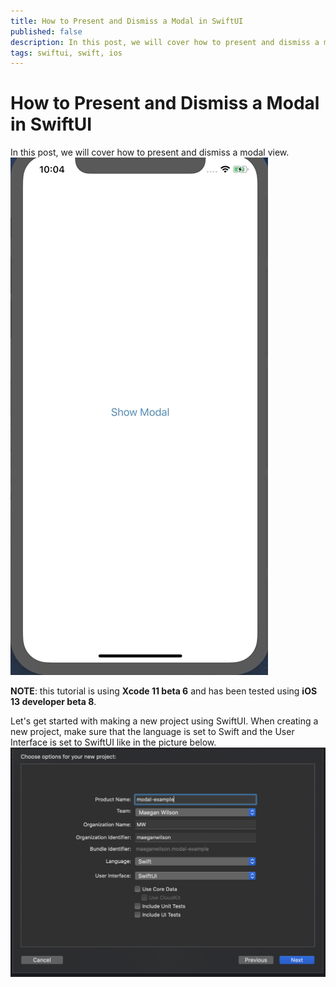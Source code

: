 ```yaml
---
title: How to Present and Dismiss a Modal in SwiftUI
published: false
description: In this post, we will cover how to present and dismiss a modal view.
tags: swiftui, swift, ios
---
```


# How to Present and Dismiss a Modal in SwiftUI

In this post, we will cover how to present and dismiss a modal view.
![](images/present-dismiss.gif)

**NOTE**: this tutorial is using **Xcode 11 beta 6** and has been tested using **iOS 13 developer beta 8**.

Let's get started with making a new project using SwiftUI. When creating a new project, make sure that the language is set to Swift and the User Interface is set to SwiftUI like in the picture below.
![](images/new-project.png)
